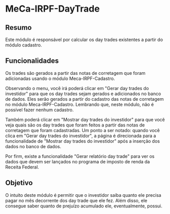# MeCa-IRPF-DayTrade

## Resumo

Este módulo é responsável por calcular os day trades existentes a partir do módulo cadastro. 

## Funcionalidades

Os trades são gerados a partir das notas de corretagem que foram adicionadas usando o módulo Meca-IRPF-Cadastro.

Observando o menu, você irá poderá clicar em "Gerar day trades do investidor" para que os day trades sejam gerados e adicionados no banco de dados. Eles serão gerados a partir do cadastro das notas de corretagem no módulo Meca-IRPF-Cadastro. Lembrando que, neste módulo, não é possível fazer nenhum cadastro.

Também poderá clicar em "Mostrar day trades do investidor" para que você veja quais são os day trades que foram feitos a partir das notas de corretagem que foram cadastradas. Um ponto a ser notado: quando você clica em "Gerar day trades do investidor", a página é direcionada para a funcionalidade de "Mostrar day trades do investidor" após a inserção dos dados no banco de dados.

Por firm, existe a funcionalidade "Gerar relatório day trade" para ver os dados que devem ser lançados no programa de imposto de renda da Receita Federal.

## Objetivo

O intuito deste módulo é permitir que o investidor saiba quanto ele precisa pagar no mês decorrente dos day trade que ele fez. Além disso, ele consegue saber quanto de prejuízo acumulado ele, eventualmente, possui.
